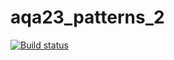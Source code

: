 # aqa23_patterns_2
[![Build status](https://ci.appveyor.com/api/projects/status/yrvggvj6di7isiln?svg=true)](https://ci.appveyor.com/project/kassiopea-coder/aqa23-patterns-2)
